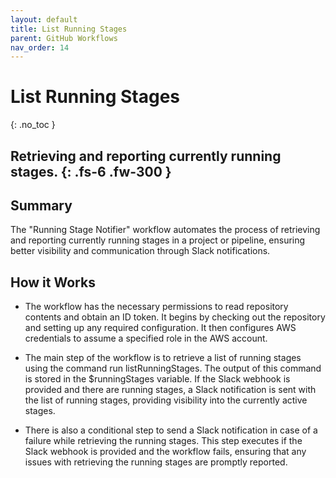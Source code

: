```yaml
---
layout: default
title: List Running Stages
parent: GitHub Workflows
nav_order: 14
---
```


# List Running Stages
{: .no_toc }

Retrieving and reporting currently running stages.
{: .fs-6 .fw-300 }
---

## Summary
The "Running Stage Notifier" workflow automates the process of retrieving and reporting currently running stages in a project or pipeline, ensuring better visibility and communication through Slack notifications.

## How it Works

- The workflow has the necessary permissions to read repository contents and obtain an ID token. It begins by checking out the repository and setting up any required configuration. It then configures AWS credentials to assume a specified role in the AWS account.

- The main step of the workflow is to retrieve a list of running stages using the command run listRunningStages. The output of this command is stored in the $runningStages variable. If the Slack webhook is provided and there are running stages, a Slack notification is sent with the list of running stages, providing visibility into the currently active stages.

- There is also a conditional step to send a Slack notification in case of a failure while retrieving the running stages. This step executes if the Slack webhook is provided and the workflow fails, ensuring that any issues with retrieving the running stages are promptly reported.

